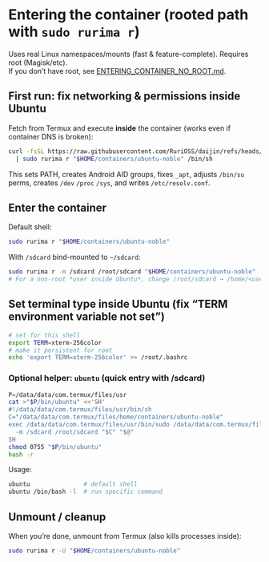 # Entering the container (rooted path with `sudo rurima r`)

Uses real Linux namespaces/mounts (fast & feature-complete). Requires root (Magisk/etc).  
If you don’t have root, see [ENTERING_CONTAINER_NO_ROOT.md](./ENTERING_CONTAINER_NO_ROOT.md).

## First run: fix networking & permissions inside Ubuntu

Fetch from Termux and execute **inside** the container (works even if container DNS is broken):

```bash
curl -fsSL https://raw.githubusercontent.com/RuriOSS/daijin/refs/heads/main/src/share/fixup.sh \
  | sudo rurima r "$HOME/containers/ubuntu-noble" /bin/sh
```

This sets PATH, creates Android AID groups, fixes `_apt`, adjusts `/bin/su` perms, creates `/dev` `/proc` `/sys`, and writes `/etc/resolv.conf`.

## Enter the container

Default shell:

```bash
sudo rurima r "$HOME/containers/ubuntu-noble"
```

With `/sdcard` bind-mounted to `~/sdcard`:

```bash
sudo rurima r -m /sdcard /root/sdcard "$HOME/containers/ubuntu-noble"
# For a non-root *user inside Ubuntu*, change /root/sdcard → /home/<user>/sdcard
```

## Set terminal type inside Ubuntu (fix “TERM environment variable not set”)

```bash
# set for this shell
export TERM=xterm-256color
# make it persistent for root
echo 'export TERM=xterm-256color' >> /root/.bashrc
```

### Optional helper: `ubuntu` (quick entry with /sdcard)

```bash
P=/data/data/com.termux/files/usr
cat >"$P/bin/ubuntu" <<'SH'
#!/data/data/com.termux/files/usr/bin/sh
C="/data/data/com.termux/files/home/containers/ubuntu-noble"
exec /data/data/com.termux/files/usr/bin/sudo /data/data/com.termux/files/usr/bin/rurima r \
  -m /sdcard /root/sdcard "$C" "$@"
SH
chmod 0755 "$P/bin/ubuntu"
hash -r
```

Usage:

```bash
ubuntu               # default shell
ubuntu /bin/bash -l  # run specific command
```

## Unmount / cleanup

When you’re done, unmount from Termux (also kills processes inside):

```bash
sudo rurima r -U "$HOME/containers/ubuntu-noble"
```